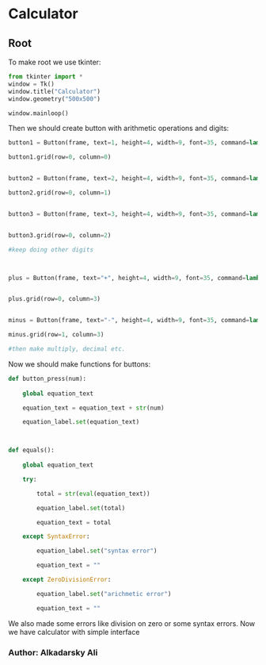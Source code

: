 # Calculator
## Root
To make root we use tkinter:
```python
from tkinter import *
window = Tk()
window.title("Calculator")
window.geometry("500x500")

window.mainloop()
```
Then we should create button with arithmetic operations and digits:
```python
button1 = Button(frame, text=1, height=4, width=9, font=35, command=lambda: button_press(1))

button1.grid(row=0, column=0)


button2 = Button(frame, text=2, height=4, width=9, font=35, command=lambda: button_press(2))

button2.grid(row=0, column=1)


button3 = Button(frame, text=3, height=4, width=9, font=35, command=lambda: button_press(3))


button3.grid(row=0, column=2)

#keep doing other digits



plus = Button(frame, text="+", height=4, width=9, font=35, command=lambda: button_press("+"))


plus.grid(row=0, column=3)


minus = Button(frame, text="-", height=4, width=9, font=35, command=lambda: button_press("-"))

minus.grid(row=1, column=3)

#then make multiply, decimal etc.

```
Now we should make functions for buttons:
```python
def button_press(num):
    
    global equation_text 

    equation_text = equation_text + str(num)

    equation_label.set(equation_text)



def equals():
    
    global equation_text

    try:

        total = str(eval(equation_text))

        equation_label.set(total)

        equation_text = total

    except SyntaxError:

        equation_label.set("syntax error")

        equation_text = ""

    except ZeroDivisionError:

        equation_label.set("arichmetic error")

        equation_text = ""

```
We also made some errors like division on zero or some syntax errors. Now we have calculator with simple interface
### Author: Alkadarsky Ali
